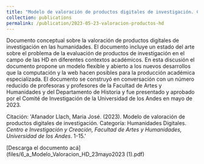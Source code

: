 ```yaml
---
title: "Modelo de valoración de productos digitales de investigación. Categoría: Humanidades Digitales"
collection: publications
permalink: /publication/2023-05-23-valoracion-productos-hd
---
```


Documento conceptual sobre la valoración de productos digitales de investigación en las humanidades. El documento incluye un estado del arte sobre el problema de la evaluación de productos de investigación en el campo de las HD en diferentes contextos académicos. En esta discusión el documento propone un modelo flexible y abierto a los nuevos desarrollos que la computación y la web hacen posibles para la producción académica especializada. El documento se construyó en conversación con un número reducido de profesoras y profesores de la Facultad de Artes y Humanidades y del Departamento de Historia y fue presentado y aprobado por el Comité de Investigación de la Universidad de los Andes  en mayo de 2023. 

Citación: 'Afanador Llach, Maria José. (2023). Modelo de valoración de productos digitales de investigación. Categoría: Humanidades Digitales. <i>Centro e Investigación y Creación, Facultad de Artes y Humanidades, Universidad de los Andes</i>. 1-15.'

[Descarga el documento acá](files/6_a_Modelo_Valoracion_HD_23mayo2023 (1).pdf)

 
